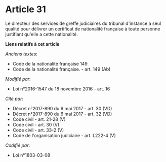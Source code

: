 # Article 31

Le directeur des services de greffe judiciaires du tribunal d'instance a seul qualité pour délivrer un certificat de
nationalité française à toute personne justifiant qu'elle a cette nationalité.

**Liens relatifs à cet article**

_Anciens textes_:

  - Code de la nationalité française 149
  - Code de la nationalité française. - art. 149 (Ab)

_Modifié par_:

  - Loi n°2016-1547 du 18 novembre 2016 - art. 16

_Cité par_:

  - Décret n°2017-890 du 6 mai 2017 - art. 30 (VD)
  - Décret n°2017-890 du 6 mai 2017 - art. 32 (VD)
  - Code civil - art. 21-28 (V)
  - Code civil - art. 30 (V)
  - Code civil - art. 33-2 (V)
  - Code de l'organisation judiciaire - art. L222-4 (V)

_Codifié par_:

  - Loi n°1803-03-08

